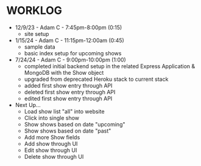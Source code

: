 # WORKLOG

- 12/9/23 - Adam C - 7:45pm-8:00pm (0:15)
    - site setup
- 1/15/24 - Adam C - 11:15pm-12:00am (0:45)
    - sample data
    - basic index setup for upcoming shows
- 7/24/24 - Adam C - 9:00pm-10:00pm (1:00)
    - completed initial backend setup in the related Express Application & MongoDB with the Show object
    - upgraded from deprecated Heroku stack to current stack
    - added first show entry through API
    - deleted first show entry through API
    - edited first show entry through API
- Next Up...
    - Load show list "all" into website
    - Click into single show
    - Show shows based on date "upcoming"
    - Show shows based on date "past"
    - Add more Show fields
    - Add show through UI
    - Edit show through UI
    - Delete show through UI
